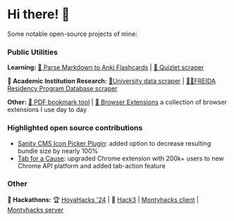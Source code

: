 <!--<div>
  <img height="165" align="left" src="https://github-readme-stats.vercel.app/api?username=blueputty01&count_private=true&include_all_commits=true&show_icons=true" />
  <img src="https://github-readme-stats.vercel.app/api/top-langs/?username=blueputty01&layout=compact" />
</div>-->

# Hi there! 👋

Some notable open-source projects of mine:

### Public Utilities

**Learning:** [📄 Parse Markdown to Anki Flashcards](https://github.com/blueputty01/md-to-anki) | [📇 Quizlet scraper](https://github.com/blueputty01/quizlet-downloader)

**🏫 Academic Institution Research:** [👩‍University data scraper](https://github.com/blueputty01/college-data-collection) | [👩‍⚕️FREIDA Residency Program Database scraper](https://github.com/blueputty01/ama-scraping)

**Other:** [📑 PDF bookmark tool](https://github.com/blueputty01/pdf-bookmarking) | [📇 Browser Extensions]([https://github.com/blueputty01/quizlet-downloader](https://github.com/blueputty01/browser-utility-extensions)) a collection of browser extensions I use day to day

### Highlighted open source contributions
* [Sanity CMS Icon Picker Plugin](https://github.com/christopherafbjur/sanity-plugin-icon-picker/pull/47): added option to decrease resulting bundle size by nearly 100%
* [Tab for a Cause](https://github.com/gladly-team/tab-extensions/issues/17): upgraded Chrome extension with 200k+ users to new Chrome API platform and added tab-action feature

### Other
**💭 Hackathons:** 🏆 [HoyaHacks '24](https://github.com/blueputty01/hoyahacks24) | 🥉 [Hack3](https://github.com/blueputty01/hack3) | [Montyhacks client](https://github.com/blueputty01/ai-farming-client) | [Montyhacks server](https://github.com/blueputty01/ai-farming-server)

